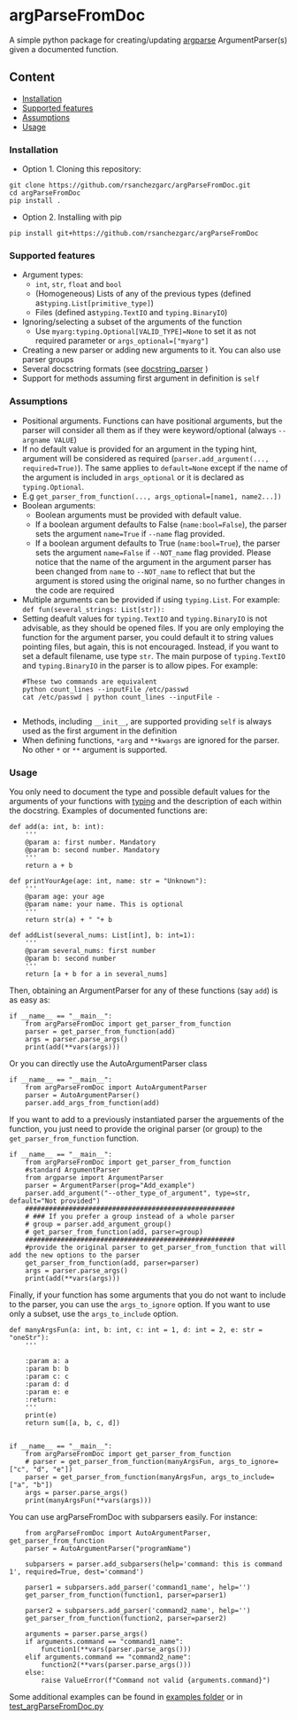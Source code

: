 # argParseFromDoc

A simple python package for creating/updating [argparse](https://docs.python.org/3/library/argparse.html)
ArgumentParser(s) given a documented function.

## Content

- [Installation](#Installation)
- [Supported features](#Supported-features)
- [Assumptions](#Assumptions)
- [Usage](#Usage)

### Installation

- Option 1. Cloning this repository:
```
git clone https://github.com/rsanchezgarc/argParseFromDoc.git
cd argParseFromDoc
pip install .
```
- Option 2. Installing with pip
```
pip install git+https://github.com/rsanchezgarc/argParseFromDoc
```

### Supported features

- Argument types:
  - `int`, `str`, `float` and `bool`
  - (Homogeneous) Lists of any of the previous types (defined as`typing.List[primitive_type]`)
  - Files (defined as`typing.TextIO` and `typing.BinaryIO`)
- Ignoring/selecting a subset of the arguments of the function
  - Use `myarg:typing.Optional[VALID_TYPE]=None` to set it as not required parameter or `args_optional=["myarg"]` 
- Creating a new parser or adding new arguments to it. You can also use parser groups
- Several docsctring formats (see [docstring_parser](https://github.com/rr-/docstring_parser) )
- Support for methods assuming first argument in definition is `self`

### Assumptions
  - Positional arguments. Functions can have positional arguments, but the parser will consider all them as 
    if they were keyword/optional (always `--argname VALUE`)
  - If no default value is provided for an argument in the typing hint, argument will be considered as
    required (`parser.add_argument(..., required=True)`). The same applies to `default=None` except if the
    name of the argument is included in `args_optional` or it is declared as `typing.Optional`. 
  - E.g `get_parser_from_function(..., args_optional=[name1, name2...])`  
  - Boolean arguments:
    - Boolean arguments must be provided with default value.
    - If a boolean argument defaults to False (`name:bool=False`), the parser sets
    the argument `name=True` if `--name` flag provided.
    - If a boolean argument defaults to True (`name:bool=True`), the parser sets
    the argument `name=False` if `--NOT_name` flag provided. Please notice that the name of
    the argument in the argument parser has been changed from `name` to `--NOT_name` to reflect that
    but the argument is stored using the original name, so no further changes in the code are required
  - Multiple arguments can be provided if using `typing.List`. For example:
        `def fun(several_strings: List[str]):`
  - Setting deafult values for `typing.TextIO` and `typing.BinaryIO` is not advisable, as they should be opened files. 
    If you are only employing the function for the argument parser, you could default it to
    string values pointing files, but again, this is not encouraged. Instead, if you want to set a default filename,
    use type `str`. The main purpose of `typing.TextIO` and `typing.BinaryIO` in the parser is to allow pipes. For example:
    ```
    #These two commands are equivalent
    python count_lines --inputFile /etc/passwd 
    cat /etc/passwd | python count_lines --inputFile -
 
    ```
  - Methods, including `__init__`, are supported providing `self` is always used as the first 
    argument in the definition
  - When defining functions, `*arg` and `**kwargs` are ignored for the parser. No other `*` or `**` argument
    is supported.

### Usage

You only need to document the type and possible default values for the arguments of your functions
with [typing](https://docs.python.org/3/library/typing.html) and the description of each within the docstring.
Examples of documented functions are:

```
def add(a: int, b: int):
    '''
    @param a: first number. Mandatory
    @param b: second number. Mandatory
    '''
    return a + b
    
def printYourAge(age: int, name: str = "Unknown"):
    '''
    @param age: your age
    @param name: your name. This is optional
    '''
    return str(a) + " "+ b
    
def addList(several_nums: List[int], b: int=1):
    '''
    @param several_nums: first number
    @param b: second number
    '''
    return [a + b for a in several_nums]

```

Then, obtaining an ArgumentParser for any of these functions (say `add`) is as easy as:

```
if __name__ == "__main__":
    from argParseFromDoc import get_parser_from_function
    parser = get_parser_from_function(add)
    args = parser.parse_args()
    print(add(**vars(args)))
```
Or you can directly use the AutoArgumentParser class

```
if __name__ == "__main__":
    from argParseFromDoc import AutoArgumentParser
    parser = AutoArgumentParser()
    parser.add_args_from_function(add)
```

If you want to add to a previously instantiated parser the arguements of the function,
you just need to provide the original parser (or group) to the `get_parser_from_function` function.

```
if __name__ == "__main__":
    from argParseFromDoc import get_parser_from_function
    #standard ArgumentParser
    from argparse import ArgumentParser
    parser = ArgumentParser(prog="Add_example")
    parser.add_argument("--other_type_of_argument", type=str, default="Not provided")
    #####################################################
    # ### If you prefer a group instead of a whole parser
    # group = parser.add_argument_group()
    # get_parser_from_function(add, parser=group)
    #####################################################
    #provide the original parser to get_parser_from_function that will add the new options to the parser
    get_parser_from_function(add, parser=parser)
    args = parser.parse_args()
    print(add(**vars(args)))
```
Finally, if your function has some arguments that you do not want to include
to the parser, you can use the `args_to_ignore` option. If you want to use only a subset,
use the `args_to_include` option. 

```
def manyArgsFun(a: int, b: int, c: int = 1, d: int = 2, e: str = "oneStr"):
    '''

    :param a: a
    :param b: b
    :param c: c
    :param d: d
    :param e: e
    :return:
    '''
    print(e)
    return sum([a, b, c, d])


if __name__ == "__main__":
    from argParseFromDoc import get_parser_from_function
    # parser = get_parser_from_function(manyArgsFun, args_to_ignore=["c", "d", "e"])
    parser = get_parser_from_function(manyArgsFun, args_to_include=["a", "b"])
    args = parser.parse_args()
    print(manyArgsFun(**vars(args)))

```

You can use argParseFromDoc with subparsers easily. For instance:

```
    from argParseFromDoc import AutoArgumentParser, get_parser_from_function
    parser = AutoArgumentParser("programName")

    subparsers = parser.add_subparsers(help='command: this is command 1', required=True, dest='command')
    
    parser1 = subparsers.add_parser('command1_name', help='')
    get_parser_from_function(function1, parser=parser1)

    parser2 = subparsers.add_parser('command2_name', help='')
    get_parser_from_function(function2, parser=parser2)

    arguments = parser.parse_args()
    if arguments.command == "command1_name":
        function1(**vars(parser.parse_args()))
    elif arguments.command == "command2_name":
        function2(**vars(parser.parse_args()))
    else:
        raise ValueError(f"Command not valid {arguments.command}")
```

Some additional examples can be found in [examples folder](examples) or in [test_argParseFromDoc.py](tests/test_argParseFromDoc.py)
